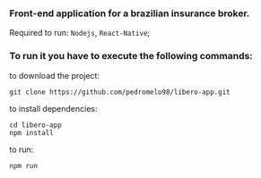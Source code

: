 ### Front-end application for a brazilian insurance broker.

Required to run: `Nodejs`, `React-Native`;

### To run it you have to execute the following commands:
to download the project:
```
git clone https://github.com/pedromelo98/libero-app.git
```
to install dependencies:
```
cd libero-app
npm install
```
to run:
```
npm run
```
